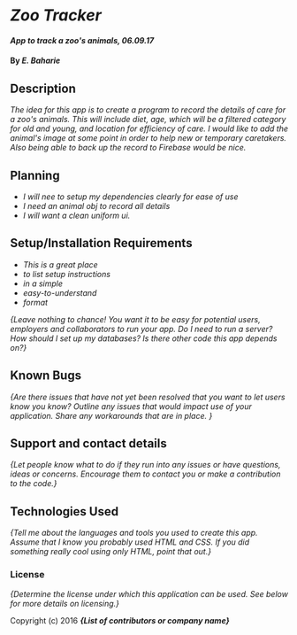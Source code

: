 # _Zoo Tracker_

#### _App to track a zoo's animals, 06.09.17_

#### By _**E. Baharie**_

## Description

_The idea for this app is to create a program to record the details of care for a zoo's animals. This will include diet, age, which will be a filtered category for old and young, and location for efficiency of care. I would like to add the animal's image at some point in order to help new or temporary caretakers. Also being able to back up the record to Firebase would be nice._

## Planning
* _I will nee to setup my dependencies clearly for ease of use_
* _I need an animal obj to record all details_
* _I will want a clean uniform ui._

## Setup/Installation Requirements

* _This is a great place_
* _to list setup instructions_
* _in a simple_
* _easy-to-understand_
* _format_

_{Leave nothing to chance! You want it to be easy for potential users, employers and collaborators to run your app. Do I need to run a server? How should I set up my databases? Is there other code this app depends on?}_

## Known Bugs

_{Are there issues that have not yet been resolved that you want to let users know you know?  Outline any issues that would impact use of your application.  Share any workarounds that are in place. }_

## Support and contact details

_{Let people know what to do if they run into any issues or have questions, ideas or concerns.  Encourage them to contact you or make a contribution to the code.}_

## Technologies Used

_{Tell me about the languages and tools you used to create this app. Assume that I know you probably used HTML and CSS. If you did something really cool using only HTML, point that out.}_

### License

*{Determine the license under which this application can be used.  See below for more details on licensing.}*

Copyright (c) 2016 **_{List of contributors or company name}_**
